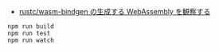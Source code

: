 - [rustc/wasm-bindgen の生成する WebAssembly を観察する](https://zenn.dev/yubrot/scraps/80855584d77a8c)

```
npm run build
npm run test
npm run watch
```
